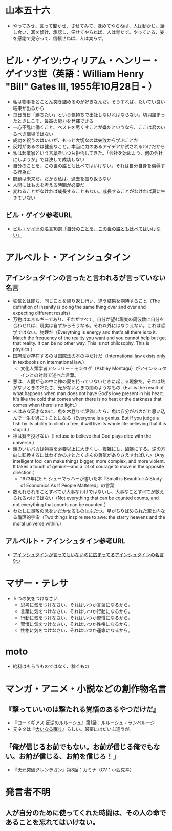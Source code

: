 # 山本五十六
- やってみせ、言って聞かせ、させてみて、ほめてやらねば、人は動かじ。話し合い、耳を傾け、承認し、任せてやらねば、人は育たず。やっている、姿を感謝で見守って、信頼せねば、人は実らず。

# ビル・ゲイツ:ウィリアム・ヘンリー・ゲイツ3世（英語：William Henry "Bill" Gates III, 1955年10月28日 - ）
- 私は物事をとことん突き詰めるのが好きなんだ。そうすれば、たいてい良い結果が出るから
- 毎日毎日「勝ちたい」という気持ちで出社しなければならない。切羽詰まったときにこそ、最高の能力を発揮できる
- 一心不乱に働くこと、ベストを尽くすことが嫌だというなら、ここは君のいるべき職場ではない
- 成功を祝うのはいいが、もっと大切なのは失敗から学ぶことだ
- 反対があるのは健全なこと。本当に力のあるアイデアか試されるわけだから
- 私は起業家という言葉をいつも拒否してきた。「会社を始めよう、何の会社にしようか」では決して成功しない
- 自分のことを、この世の誰とも比べてはいけない。それは自分自身を侮辱する行為だ
- 問題は未来だ。だから私は、過去を振り返らない
- 人間にはものを考える時間が必要だ
- 変わることがなければ成長することもない。成長することがなければ真に生きていない

## ビル・ゲイツ参考URL
- [ビル・ゲイツの名言10選「自分のことを、この世の誰とも比べてはいけない」](https://forbesjapan.com/articles/detail/32187?utm_source=pocket_mylist)

# アルベルト・アインシュタイン

## アインシュタインの言ったと言われるが言っていない名言
- 狂気とは即ち、同じことを繰り返し行い、違う結果を期待すること（The definition of insanity is doing the same thing over and over and expecting different results）
- 万物はエネルギーであり、それがすべて。自分が望む現実の周波数に自分を合わせれば、現実は自ずからそうなる。それ以外にはなりえない。これは哲学ではない。物理だ（Everything is energy and that's all there is to it. Match the frequency of the reality you want and you cannot help but get that reality. It can be no other way. This is not philosophy. This is physics.）
- 国際法が存在するのは国際法の本の中だけだ（International law exists only in textbooks on international law.）
  - 文化人類学者アシュリー・モンタグ（Ashley Montagu）がアインシュタインとの対談で述べた言葉。
- 悪は、人間が心の中に神の愛を持っていないときに起こる現象だ。それは熱がないときの冷たさ、光がないときの闇のようなもの（Evil is the result of what happens when man does not have God's love present in his heart. It's like the cold that comes when there is no heat or the darkness that comes when there is no light.）
- 人はみな天才なのに、魚を木登りで評価したら、魚は自分がバカだと思い込んで一生を過ごすことになる（Everyone is a genius. But if you judge a fish by its ability to climb a tree, it will live its whole life believing that it is stupid.）
- 神は賽を投げない（I refuse to believe that God plays dice with the universe.）
- 頭のいいバカは物事を必要以上に大きくし、複雑にし、凶暴にする。逆の方向に転換するにはわずかの才とたくさんの勇気がありさえすればいい（Any intelligent fool can make things bigger, more complex, and more violent. It takes a touch of genius—and a lot of courage to move in the opposite direction.）
  - 1973年にE.F. シューマッハーが書いた本『Small is Beautiful: A Study of Economics As If People Mattered』の言葉
- 数えれられることすべてが大事なわけではないし、大事なことすべてが数えられるわけではない（Not everything that can be counted counts, and not everything that counts can be counted.）
- わたしに畏敬の念をいだかせるものはふたつ。星がちりばめられた空と内なる倫理的宇宙（Two things inspire me to awe: the starry heavens and the moral universe within.）

## アルベルト・アインシュタイン参考URL
- [アインシュタインが言ってもいないのに広まってるアインシュタインの名言9つ](https://www.gizmodo.jp/2014/03/9_13.html)

# マザー・テレサ
- ５つの気をつけなさい
  - 思考に気をつけなさい、それはいつか言葉になるから。
  - 言葉に気をつけなさい、それはいつか行動になるから。
  - 行動に気をつけなさい、それはいつか習慣になるから。
  - 習慣に気をつけなさい、それはいつか性格になるから。
  - 性格に気をつけなさい、それはいつか運命になるから。

# moto
- 給料はもらうものではなく、稼ぐもの

# マンガ・アニメ・小説などの創作物名言
## 『撃っていいのは撃たれる覚悟のあるやつだけだ』
- 『コードギアス 反逆のルルーシュ』第1話：ルルーシュ・ランペルージ
- 元ネタは『[大いなる眠り](https://www.amazon.co.jp/dp/B075WV98K2/ref=dp-kindle-redirect?_encoding=UTF8&btkr=1)』らしい。厳密にはだいぶ違うが。

## 「俺が信じるお前でもない。お前が信じる俺でもない。お前が信じる、お前を信じろ！」
- 『天元突破グレンラガン』第8話：カミナ（CV：小西克幸）

# 発言者不明
## 人が自分のために使ってくれた時間は、その人の命であることを忘れてはいけない。